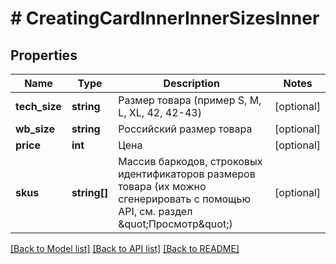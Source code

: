 # # CreatingCardInnerInnerSizesInner

## Properties

Name | Type | Description | Notes
------------ | ------------- | ------------- | -------------
**tech_size** | **string** | Размер товара (пример S, M, L, XL, 42, 42-43) | [optional]
**wb_size** | **string** | Российский размер товара | [optional]
**price** | **int** | Цена | [optional]
**skus** | **string[]** | Массив баркодов, строковых идентификаторов размеров товара (их можно сгенерировать с помощью API, см. раздел \&quot;Просмотр\&quot;) | [optional]

[[Back to Model list]](../../README.md#models) [[Back to API list]](../../README.md#endpoints) [[Back to README]](../../README.md)
